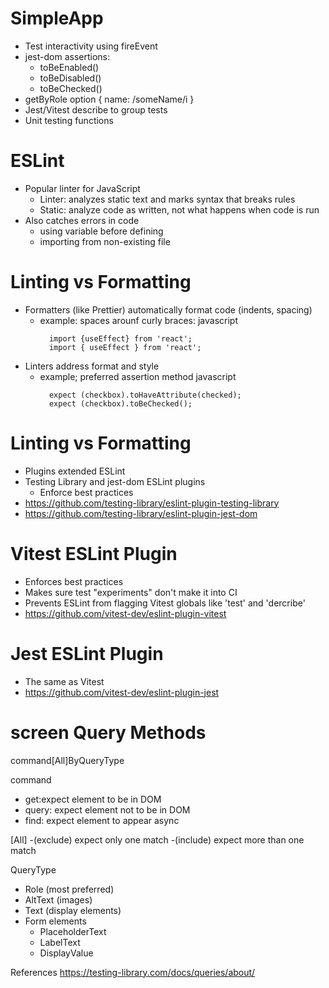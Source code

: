# SimpleApp

- Test interactivity using fireEvent
- jest-dom assertions:
  - toBeEnabled()
  - toBeDisabled()
  - toBeChecked()
- getByRole option { name: /someName/i }
- Jest/Vitest describe to group tests
- Unit testing functions

# ESLint

- Popular linter for JavaScript
  - Linter: analyzes static text and marks syntax that breaks rules
  - Static: analyze code as written, not what happens when code is run
- Also catches errors in code
  - using variable before defining
  - importing from non-existing file

# Linting vs Formatting

- Formatters (like Prettier) automatically format code (indents, spacing)
  - example: spaces arounf curly braces:
    javascript
    ```
      import {useEffect} from 'react';
      import { useEffect } from 'react';
    ```
- Linters address format and style
  - example; preferred assertion method 
    javascript
    ```
      expect (checkbox).toHaveAttribute(checked);
      expect (checkbox).toBeChecked();
    ```
    
# Linting vs Formatting

- Plugins extended ESLint
- Testing Library and jest-dom ESLint plugins
  - Enforce best practices
-  https://github.com/testing-library/eslint-plugin-testing-library
-  https://github.com/testing-library/eslint-plugin-jest-dom

# Vitest ESLint Plugin

- Enforces best practices
- Makes sure test "experiments" don't make it into CI
- Prevents ESLint from flagging Vitest globals like 'test' and 'dercribe' 
- https://github.com/vitest-dev/eslint-plugin-vitest

# Jest ESLint Plugin

- The same as Vitest
- https://github.com/vitest-dev/eslint-plugin-jest

# screen Query Methods

command[All]ByQueryType

command
- get:expect element to be in DOM
- query: expect element not to be in DOM
- find: expect element to appear async

[All]
-(exclude) expect only one match
-(include) expect more than one match

QueryType
- Role (most preferred)
- AltText (images)
- Text (display elements)
- Form elements
  - PlaceholderText
  - LabelText
  - DisplayValue

References
https://testing-library.com/docs/queries/about/

